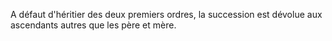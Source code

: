   
 A défaut d'héritier des deux premiers ordres, la succession est dévolue aux ascendants autres que les père et mère.  

  

